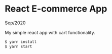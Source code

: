 # React E-commerce App

Sep/2020 

My simple react app with cart functionality.

```sh
$ yarn install 
$ yarn start
```
